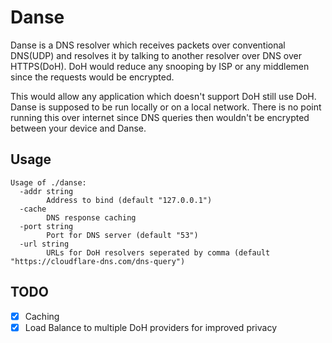 # Danse

Danse is a DNS resolver which receives packets over conventional DNS(UDP) and resolves it by talking to another resolver over DNS over HTTPS(DoH). DoH would reduce any snooping by ISP or any middlemen since the requests would be encrypted.

This would allow any application which doesn't support DoH still use DoH. Danse is supposed to be run locally or on a local network. There is no point running this over internet since DNS queries then wouldn't be encrypted between your device and Danse.

## Usage

```
Usage of ./danse:
  -addr string
        Address to bind (default "127.0.0.1")
  -cache
        DNS response caching
  -port string
        Port for DNS server (default "53")
  -url string
        URLs for DoH resolvers seperated by comma (default "https://cloudflare-dns.com/dns-query")
```

## TODO

- [X] Caching
- [X] Load Balance to multiple DoH providers for improved privacy
